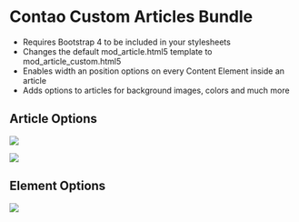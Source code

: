 # Contao Custom Articles Bundle
- Requires Bootstrap 4 to be included in your stylesheets
- Changes the default mod_article.html5 template to mod_article_custom.html5
- Enables width an position options on every Content Element inside an article
- Adds options to articles for background images, colors and much more

## Article Options
![](https://lh5.googleusercontent.com/2LikMqxjYHMREKdnBbUHOuSX3LtUYvab8UxQynzbEbgbwZ5NMdAw1DGt2JT49Y43-WJEydBqUbbQnKuQA6EP=w1920-h969-rw)

![](https://lh3.googleusercontent.com/4rwI8RJ2dG4hJmm-JID0jh-jLeF_AyC84aeM0Y5AhlBBj-zmXhcDA1ZT7ftLghcFpe5l3ieoW1BHnT5HFtzx=w1920-h969-rw)

## Element Options

![](https://lh5.googleusercontent.com/C7Bqe42Zs7LvRMUMOMWquNvo1dBnK8_67Tm9nA9cRHRIYcPCEKYz2fNtU4suwJmLX-tbryyG5HGPh2fd6ht1=w1920-h969-rw)